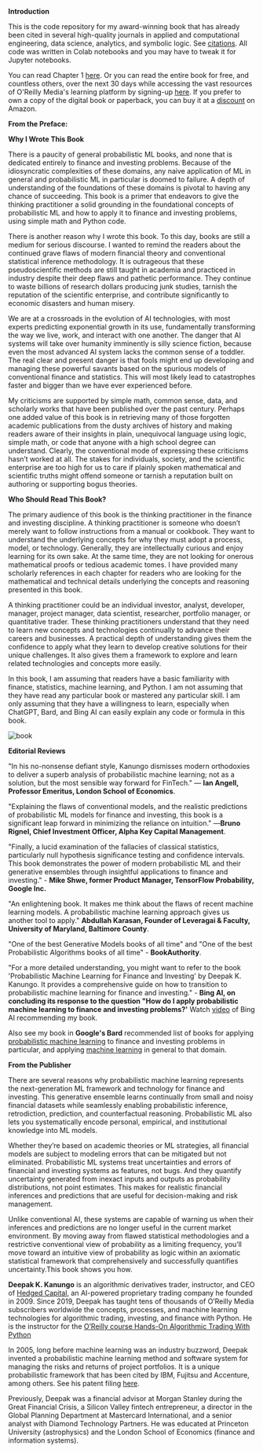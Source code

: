 **Introduction**

This is the code repository for my award-winning book that has already been cited in several high-quality journals in applied and computational engineering, data science, analytics, and symbolic logic. See [citations](https://scholar.google.com/scholar?cites=17212379193186594560&as_sdt=2005&sciodt=0,5&hl=en). All code was written in Colab notebooks and you may have to tweak it for Jupyter notebooks.

You can read Chapter 1 [here](https://oreillymedia.pxf.io/AWM6kK). Or you can read the entire book for free, and countless others, over the next 30 days while accessing the vast resources of O'Reilly Media's learning platform by signing-up [here](https://oreillymedia.pxf.io/c/5025539/1902024/15173). If you prefer to own a copy of the digital book or paperback, you can buy it at a [discount](https://amzn.to/3DPV1iq) on Amazon.

**From the Preface:**

**Why I Wrote This Book**

There is a paucity of general probabilistic ML books, and none that is dedicated entirely to finance and investing problems. Because of the idiosyncratic complexities of these domains, any naive application of ML in general and probabilistic ML in particular is doomed to failure. A depth of understanding of the foundations of these domains is pivotal to having any chance of succeeding. This book is a primer that endeavors to give the thinking practitioner a solid grounding in the foundational concepts of probabilistic ML and how to apply it to finance and investing problems, using simple math and Python code.

There is another reason why I wrote this book. To this day, books are still a medium for serious discourse. I wanted to remind the readers about the continued grave flaws of modern financial theory and conventional statistical inference methodology. It is outrageous that these pseudoscientific methods are still taught in academia and practiced in industry despite their deep flaws and pathetic performance. They continue to waste billions of research dollars producing junk studies, tarnish the reputation of the scientific enterprise, and contribute significantly to economic disasters and human misery.

We are at a crossroads in the evolution of AI technologies, with most experts predicting exponential growth in its use, fundamentally transforming the way we live, work, and interact with one another. The danger that AI systems will take over humanity imminently is silly science fiction, because even the most advanced AI system lacks the common sense of a toddler. The real clear and present danger is that fools might end up developing and managing these powerful savants based on the spurious models of conventional finance and statistics. This will most likely lead to catastrophes faster and bigger than we have ever experienced before.

My criticisms are supported by simple math, common sense, data, and scholarly works that have been published over the past century. Perhaps one added value of this book is in retrieving many of those forgotten academic publications from the dusty archives of history and making readers aware of their insights in plain, unequivocal language using logic, simple math, or code that anyone with a high school degree can understand. Clearly, the conventional mode of expressing these criticisms hasn’t worked at all. The stakes for individuals, society, and the scientific enterprise are too high for us to care if plainly spoken mathematical and scientific truths might offend someone or tarnish a reputation built on authoring or supporting bogus theories.

**Who Should Read This Book?**

The primary audience of this book is the thinking practitioner in the finance and investing discipline. A thinking practitioner is someone who doesn’t merely want to follow instructions from a manual or cookbook. They want to understand the underlying concepts for why they must adopt a process, model, or technology. Generally, they are intellectually curious and enjoy learning for its own sake. At the same time, they are not looking for onerous mathematical proofs or tedious academic tomes. I have provided many scholarly references in each chapter for readers who are looking for the mathematical and technical details underlying the concepts and reasoning presented in this book.

A thinking practitioner could be an individual investor, analyst, developer, manager, project manager, data scientist, researcher, portfolio manager, or quantitative trader. These thinking practitioners understand that they need to learn new concepts and technologies continually to advance their careers and businesses. A practical depth of understanding gives them the confidence to apply what they learn to develop creative solutions for their unique challenges. It also gives them a framework to explore and learn related technologies and concepts more easily.

In this book, I am assuming that readers have a basic familiarity with finance, statistics, machine learning, and Python. I am not assuming that they have read any particular book or mastered any particular skill. I am only assuming that they have a willingness to learn, especially when ChatGPT, Bard, and Bing AI can easily explain any code or formula in this book.

![book](https://github.com/dkanungo/Probabilistic-ML-for-finance-and-investing/assets/43560983/aefb4507-37c7-4d4a-9c9a-027a6504b415)

**Editorial Reviews**

"In his no-nonsense defiant style, Kanungo dismisses modern orthodoxies to deliver a superb analysis of probabilistic machine learning; not as a solution, but the most sensible way forward for FinTech." — **Ian Angell, Professor Emeritus, London School of Economics**.

"Explaining the flaws of conventional models, and the realistic predictions of probabilistic ML models for finance and investing, this book is a significant leap forward in minimizing the reliance on intuition." —**Bruno Rignel, Chief Investment Officer, Alpha Key Capital Management**.

"Finally, a lucid examination of the fallacies of classical statistics, particularly null hypothesis significance testing and confidence intervals. This book demonstrates the power of modern probabilistic ML and their generative ensembles through insightful applications to finance and investing." - **Mike Shwe, former Product Manager, TensorFlow Probability, Google Inc.**

"An enlightening book. It makes me think about the flaws of recent machine learning models. A probabilistic machine learning approach gives us another tool to apply." **Abdullah Karasan, Founder of Leveragai & Faculty, University of Maryland, Baltimore County**.

"One of the best Generative Models books of all time" and "One of the best Probabilistic Algorithms books of all time" - **BookAuthority**.

"For a more detailed understanding, you might want to refer to the book 'Probabilistic Machine Learning for Finance and Investing' by Deepak K. Kanungo. It provides a comprehensive guide on how to transition to probabilistic machine learning for finance and investing." - **Bing AI, on concluding its response to the question "How do I apply probabilistic machine learning to finance and investing problems?'**
Watch [video](https://drive.google.com/file/d/1H_eG-EvFboAfSKfC3l0fINjSRuBnLFET/view?usp=sharing) of Bing AI recommending my book.

Also see my book in **Google's Bard** recommended list of books for applying [probabilistic machine learning](https://drive.google.com/file/d/1mLnV08eeDu3f3CfKAlS99tUUelNUoxAo/view?usp=sharing) to finance and investing problems in particular, and applying [machine learning](https://drive.google.com/file/d/1l-6Bmh2r0zVN871cBRVYmzT2la8i9h4t/view?usp=sharing) in general to that domain.

**From the Publisher**

There are several reasons why probabilistic machine learning represents the next-generation ML framework and technology for finance and investing. This generative ensemble learns continually from small and noisy financial datasets while seamlessly enabling probabilistic inference, retrodiction, prediction, and counterfactual reasoning. Probabilistic ML also lets you systematically encode personal, empirical, and institutional knowledge into ML models.

Whether they’re based on academic theories or ML strategies, all financial models are subject to modeling errors that can be mitigated but not eliminated. Probabilistic ML systems treat uncertainties and errors of financial and investing systems as features, not bugs. And they quantify uncertainty generated from inexact inputs and outputs as probability distributions, not point estimates. This makes for realistic financial inferences and predictions that are useful for decision-making and risk management.

Unlike conventional AI, these systems are capable of warning us when their inferences and predictions are no longer useful in the current market environment. By moving away from flawed statistical methodologies and a restrictive conventional view of probability as a limiting frequency, you’ll move toward an intuitive view of probability as logic within an axiomatic statistical framework that comprehensively and successfully quantifies uncertainty.This book shows you how.

**Deepak K. Kanungo** is an algorithmic derivatives trader, instructor, and CEO of [Hedged Capital](http://hedgedcapital.com), an AI-powered proprietary trading company he founded in 2009. Since 2019, Deepak has taught tens of thousands of O’Reilly Media subscribers worldwide the concepts, processes, and machine learning technologies for algorithmic trading, investing, and finance with Python. He is the instructor for the [O’Reilly course Hands-On Algorithmic Trading With Python](https://oreillymedia.pxf.io/daPqB2)

In 2005, long before machine learning was an industry buzzword, Deepak invented a probabilistic machine learning method and software system for managing the risks and returns of project portfolios. It is a unique probabilistic framework that has been cited by IBM, Fujitsu and Accenture, among others. See his patent filing [here](https://patents.google.com/patent/WO2006119437A2/en).

Previously, Deepak was a financial advisor at Morgan Stanley during the Great Financial Crisis, a Silicon Valley fintech entrepreneur, a director in the Global Planning Department at Mastercard International, and a senior analyst with Diamond Technology Partners. He was educated at Princeton University (astrophysics) and the London School of Economics (finance and information systems).
